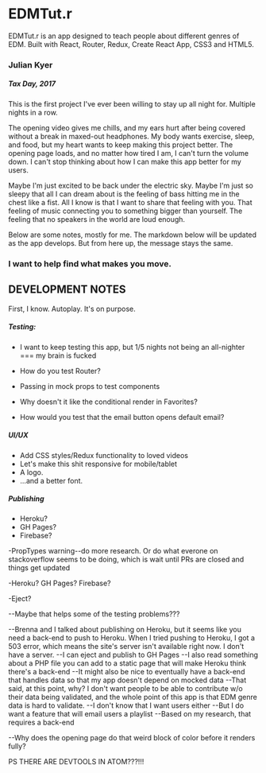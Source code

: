 # EDMTut.r

EDMTut.r is an app designed to teach people about different genres of EDM.
Built with React, Router, Redux, Create React App, CSS3 and HTML5.

### Julian Kyer 
##### Tax Day, 2017

This is the first project I've ever been willing to stay up all night for. Multiple nights in a row. 

The opening video gives me chills, and my ears hurt after being covered without a break in maxed-out headphones. My body wants exercise, sleep, and food, but my heart wants to keep making this project better. The opening page loads, and no matter how tired I am, I can't turn the volume down. I can't stop thinking about how I can make this app better for my users.

Maybe I'm just excited to be back under the electric sky. Maybe I'm just so sleepy that all I can dream about is the feeling of bass hitting me in the chest like a fist. All I know is that I want to share that feeling with you. That feeling of music connecting you to something bigger than yourself. The feeling that no speakers in the world are loud enough.

Below are some notes, mostly for me. The markdown below will be updated as the app develops. But from here up, the message stays the same. 
### I want to help find what makes you move.

## DEVELOPMENT NOTES 

First, I know. Autoplay. It's on purpose.

##### Testing:
* I want to keep testing this app, but 1/5 nights not being an all-nighter === my brain is fucked

* How do you test Router?

* Passing in mock props to test components

* Why doesn't it like the conditional render in Favorites?

* How would you test that the email button opens default email?

##### UI/UX
* Add CSS styles/Redux functionality to loved videos
* Let's make this shit responsive for mobile/tablet
* A logo.
* ...and a better font.

##### Publishing 
* Heroku?
* GH Pages? 
* Firebase?



-PropTypes warning--do more research. Or do what everone on stackoverflow seems
 to be doing, which is wait until PRs are closed and things get updated
 
-Heroku? GH Pages? Firebase?

-Eject? 

--Maybe that helps some of the testing problems???

--Brenna and I talked about publishing on Heroku, but it seems like you need
  a back-end to push to Heroku. When I tried pushing to Heroku, I got a 503 error, 
  which means the site's server isn't available right now. I don't have a server.
  --I can eject and publish to GH Pages
  --I also read something about a PHP file you can add to a static page that will
    make Heroku think there's a back-end
  --It might also be nice to eventually have a back-end that handles data so that 
    my app doesn't depend on mocked data
    --That said, at this point, why? I don't want people to be able to contribute w/o
      their data being validated, and the whole point of this app is that EDM genre 
      data is hard to validate.
    --I don't know that I want users either
    --But I do want a feature that will email users a playlist
      --Based on my research, that requires a back-end
      
--Why does the opening page do that weird block of color before it renders fully?

PS THERE ARE DEVTOOLS IN ATOM???!!!

